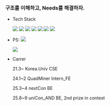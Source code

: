 ### 구조를 이해하고, Needs를 해결하자.
<!-- #### 배경지식(지혜,경험), 이해력, 구현력(적용) -->

- Tech Stack

   ![](https://img.shields.io/badge/Java-orange.svg?&style=flat&logo=Gradle&logoColor=white)
  ![](https://img.shields.io/badge/Spring-6DB33F.svg?&style=flat&logo=Spring&logoColor=white)
  ![](https://img.shields.io/badge/SQL-4169E1.svg?&style=flat&logo=PostgreSQL&logoColor=white)
![](https://img.shields.io/badge/Redis-FF4438.svg?&style=flat&logo=Redis&logoColor=white)
![](https://img.shields.io/badge/aws-232F3E.svg?&style=flat&logo=AmazonWebServices&logoColor=white)
![](https://img.shields.io/badge/Docker-2496ED.svg?&style=flat&logo=Docker&logoColor=white)
  ![](https://img.shields.io/badge/Kafka-231F20.svg?&style=flat&logo=ApacheKafka&logoColor=white)


  
  <!--Modest: 
  ![](https://img.shields.io/badge/React-61DAFB.svg?&style=flat&logo=React&logoColor=white)
  ![](https://img.shields.io/badge/Kotlin-7F52FF.svg?&style=flat&logo=Kotlin&logoColor=white)
  ![](https://img.shields.io/badge/Jenkins-D24939.svg?&style=flat&logo=Jenkins&logoColor=white)-->
  
  
- PS: ![](https://img.shields.io/badge/Java-orange.svg?&style=flat&logo=Gradle&logoColor=white)
  
  [![](http://mazassumnida.wtf/api/v2/generate_badge?boj=eastlight82)](https://solved.ac/eastlight82/)

- Carrer

  21.3~ Korea.Univ CSE

  24.1~2 QuadMiner Intern_FE

  25.3~4 nextCon BE

  25.8~9 uniCon_AND BE, 2nd prize in contest


<!--
- Github Contribute

![](https://github-readme-stats.vercel.app/api?username=eastlight82&show_icons=true&theme=cobalt)


언어
[](https://github-readme-stats.vercel.app/api/top-langs/?username=eastlight82&exclude_repo=20242R0136COSE47402)

hits
[![Hits](https://hits.seeyoufarm.com/api/count/incr/badge.svg?url=https%3A%2F%2Fgithub.com%2Feastlight82&count_bg=%2379C83D&title_bg=%23555555&icon=&icon_color=%23E7E7E7&title=hits&edge_flat=false)](https://hits.seeyoufarm.com)

-->


<!--
**eastlight82/eastlight82** is a ✨ _special_ ✨ repository because its `README.md` (this file) appears on your GitHub profile.

Here are some ideas to get you started:

- 🔭 I’m currently working on ...
- 🌱 I’m currently learning ...
- 👯 I’m looking to collaborate on ...
- 🤔 I’m looking for help with ...
- 💬 Ask me about ...
- 📫 How to reach me: ...
- 😄 Pronouns: ...
- ⚡ Fun fact: ...
-->
